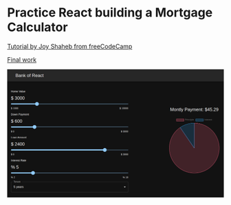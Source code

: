 # Practice React building a Mortgage Calculator

[Tutorial by Joy Shaheb from freeCodeCamp](https://www.freecodecamp.org/news/react-mortgage-calculator-tutorial-for-beginners/)

[Final work]()

![ScreenShot](./public/screenshoot1.png)